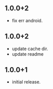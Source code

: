 ## 1.0.0+2

* fix err android.
## 1.0.0+2

* update cache dir.
* update readme
## 1.0.0+1

* initial release.

